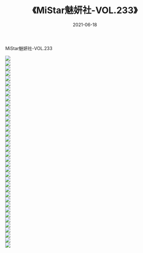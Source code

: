 ﻿---
layout: post
title:  《MiStar魅妍社-VOL.233》
date:   2021-06-18
img: http://img.660000.xyz/Sharelink/网络美图/2021/MiStar魅妍社-VOL.233/000.jpg
categories: [美女, 清纯, 唯美]
---

MiStar魅妍社-VOL.233

  ![](http://img.660000.xyz/Sharelink/网络美图/2021/MiStar魅妍社-VOL.233/001.jpg) <br> ![](http://img.660000.xyz/Sharelink/网络美图/2021/MiStar魅妍社-VOL.233/002.jpg) <br> ![](http://img.660000.xyz/Sharelink/网络美图/2021/MiStar魅妍社-VOL.233/003.jpg) <br> ![](http://img.660000.xyz/Sharelink/网络美图/2021/MiStar魅妍社-VOL.233/004.jpg) <br> ![](http://img.660000.xyz/Sharelink/网络美图/2021/MiStar魅妍社-VOL.233/005.jpg) <br> ![](http://img.660000.xyz/Sharelink/网络美图/2021/MiStar魅妍社-VOL.233/006.jpg) <br> ![](http://img.660000.xyz/Sharelink/网络美图/2021/MiStar魅妍社-VOL.233/007.jpg) <br> ![](http://img.660000.xyz/Sharelink/网络美图/2021/MiStar魅妍社-VOL.233/008.jpg) <br> ![](http://img.660000.xyz/Sharelink/网络美图/2021/MiStar魅妍社-VOL.233/009.jpg) <br> ![](http://img.660000.xyz/Sharelink/网络美图/2021/MiStar魅妍社-VOL.233/010.jpg) <br> ![](http://img.660000.xyz/Sharelink/网络美图/2021/MiStar魅妍社-VOL.233/011.jpg) <br> ![](http://img.660000.xyz/Sharelink/网络美图/2021/MiStar魅妍社-VOL.233/012.jpg) <br> ![](http://img.660000.xyz/Sharelink/网络美图/2021/MiStar魅妍社-VOL.233/013.jpg) <br> ![](http://img.660000.xyz/Sharelink/网络美图/2021/MiStar魅妍社-VOL.233/014.jpg) <br> ![](http://img.660000.xyz/Sharelink/网络美图/2021/MiStar魅妍社-VOL.233/015.jpg) <br> ![](http://img.660000.xyz/Sharelink/网络美图/2021/MiStar魅妍社-VOL.233/016.jpg) <br> ![](http://img.660000.xyz/Sharelink/网络美图/2021/MiStar魅妍社-VOL.233/017.jpg) <br> ![](http://img.660000.xyz/Sharelink/网络美图/2021/MiStar魅妍社-VOL.233/018.jpg) <br> ![](http://img.660000.xyz/Sharelink/网络美图/2021/MiStar魅妍社-VOL.233/019.jpg) <br> ![](http://img.660000.xyz/Sharelink/网络美图/2021/MiStar魅妍社-VOL.233/020.jpg) <br> ![](http://img.660000.xyz/Sharelink/网络美图/2021/MiStar魅妍社-VOL.233/021.jpg) <br> ![](http://img.660000.xyz/Sharelink/网络美图/2021/MiStar魅妍社-VOL.233/022.jpg) <br> ![](http://img.660000.xyz/Sharelink/网络美图/2021/MiStar魅妍社-VOL.233/023.jpg) <br> ![](http://img.660000.xyz/Sharelink/网络美图/2021/MiStar魅妍社-VOL.233/024.jpg) <br> ![](http://img.660000.xyz/Sharelink/网络美图/2021/MiStar魅妍社-VOL.233/025.jpg) <br> ![](http://img.660000.xyz/Sharelink/网络美图/2021/MiStar魅妍社-VOL.233/026.jpg) <br> ![](http://img.660000.xyz/Sharelink/网络美图/2021/MiStar魅妍社-VOL.233/027.jpg) <br> ![](http://img.660000.xyz/Sharelink/网络美图/2021/MiStar魅妍社-VOL.233/028.jpg) <br> ![](http://img.660000.xyz/Sharelink/网络美图/2021/MiStar魅妍社-VOL.233/029.jpg) <br> ![](http://img.660000.xyz/Sharelink/网络美图/2021/MiStar魅妍社-VOL.233/030.jpg) <br> ![](http://img.660000.xyz/Sharelink/网络美图/2021/MiStar魅妍社-VOL.233/031.jpg) <br> ![](http://img.660000.xyz/Sharelink/网络美图/2021/MiStar魅妍社-VOL.233/032.jpg) <br> ![](http://img.660000.xyz/Sharelink/网络美图/2021/MiStar魅妍社-VOL.233/033.jpg) <br> ![](http://img.660000.xyz/Sharelink/网络美图/2021/MiStar魅妍社-VOL.233/034.jpg) <br> ![](http://img.660000.xyz/Sharelink/网络美图/2021/MiStar魅妍社-VOL.233/035.jpg) <br> ![](http://img.660000.xyz/Sharelink/网络美图/2021/MiStar魅妍社-VOL.233/036.jpg) <br> ![](http://img.660000.xyz/Sharelink/网络美图/2021/MiStar魅妍社-VOL.233/037.jpg) <br> ![](http://img.660000.xyz/Sharelink/网络美图/2021/MiStar魅妍社-VOL.233/038.jpg) <br>